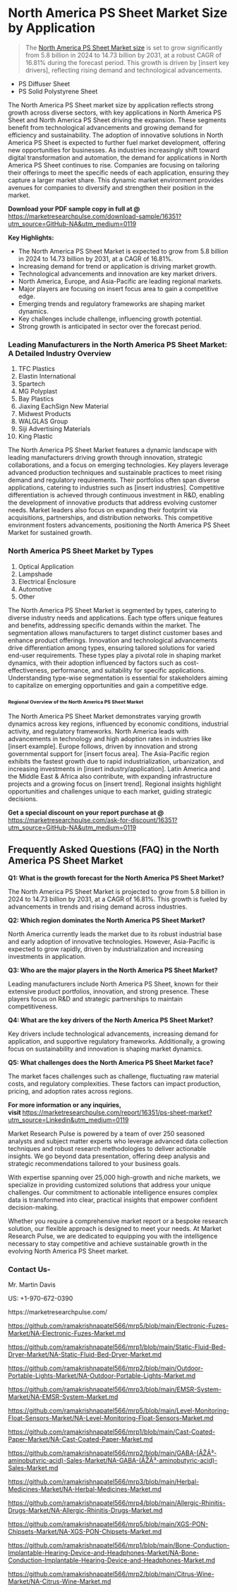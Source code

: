 <h1>North America PS Sheet Market&nbsp;Size by Application</h1><blockquote><p>The <a href="https://marketresearchpulse.com/download-sample/16351?utm_source=GitHub-NA&amp;utm_medium=0119">North America PS Sheet Market size</a> is set to grow significantly from 5.8 billion in 2024 to 14.73 billion by 2031, at a robust CAGR of 16.81% during the forecast period. This growth is driven by [insert key drivers], reflecting rising demand and technological advancements.</p></blockquote><ul><li>PS Diffuser Sheet<li> PS Solid Polystyrene Sheet</li></ul><p>The North America PS Sheet market size by application reflects strong growth across diverse sectors, with key applications in North America PS Sheet and North America PS Sheet driving the expansion. These segments benefit from technological advancements and growing demand for efficiency and sustainability. The adoption of innovative solutions in North America PS Sheet is expected to further fuel market development, offering new opportunities for businesses. As industries increasingly shift toward digital transformation and automation, the demand for applications in North America PS Sheet continues to rise. Companies are focusing on tailoring their offerings to meet the specific needs of each application, ensuring they capture a larger market share. This dynamic market environment provides avenues for companies to diversify and strengthen their position in the market.</p><p><strong>Download your PDF sample copy in full at @ </strong><a href="https://marketresearchpulse.com/download-sample/16351?utm_source=GitHub-NA&amp;utm_medium=0119">https://marketresearchpulse.com/download-sample/16351?utm_source=GitHub-NA&amp;utm_medium=0119</a></p><p><strong>Key Highlights: </strong></p><ul><li>The North America PS Sheet Market is expected to grow from 5.8 billion in 2024 to 14.73 billion by 2031, at a CAGR of 16.81%.</li><li>Increasing demand for trend or application is driving market growth.</li><li>Technological advancements and innovation are key market drivers.</li><li>North America, Europe, and Asia-Pacific are leading regional markets.</li><li>Major players are focusing on insert focus area to gain a competitive edge.</li><li>Emerging trends and regulatory frameworks are shaping market dynamics.</li><li>Key challenges include challenge, influencing growth potential.</li><li>Strong growth is anticipated in sector over the forecast period.</li></ul><h3>Leading Manufacturers in the North America PS Sheet Market: A Detailed Industry Overview</h3><ol><li>TFC Plastics</li><li>Elastin International</li><li>Spartech</li><li>MG Polyplast</li><li>Bay Plastics</li><li>Jiaxing EachSign New Material</li><li>Midwest Products</li><li>WALGLAS Group</li><li>Siji Advertising Materials</li><li>King Plastic</li></ol><div class="flex max-w-full flex-col flex-grow"><div class="min-h-8 text-message flex w-full flex-col items-end gap-2 whitespace-normal break-words [.text-message+&amp;]:mt-5" dir="auto" data-message-author-role="assistant" data-message-id="fd8432e4-4910-450d-b182-61b7bfb0a01f" data-message-model-slug="gpt-4o"><div class="flex w-full flex-col gap-1 empty:hidden first:pt-[3px]"><div class="markdown prose w-full break-words dark:prose-invert light"><p>The North America PS Sheet Market features a dynamic landscape with leading manufacturers driving growth through innovation, strategic collaborations, and a focus on emerging technologies. Key players leverage advanced production techniques and sustainable practices to meet rising demand and regulatory requirements. Their portfolios often span diverse applications, catering to industries such as [insert industries]. Competitive differentiation is achieved through continuous investment in R&amp;D, enabling the development of innovative products that address evolving customer needs. Market leaders also focus on expanding their footprint via acquisitions, partnerships, and distribution networks. This competitive environment fosters advancements, positioning the North America PS Sheet Market for sustained growth.</p></div></div></div></div><h3>North America PS Sheet Market by Types</h3><ol><li>Optical Application<li> Lampshade<li> Electrical Enclosure<li> Automotive<li> Other</li></ol><div class="flex max-w-full flex-col flex-grow"><div class="min-h-8 text-message flex w-full flex-col items-end gap-2 whitespace-normal break-words [.text-message+&amp;]:mt-5" dir="auto" data-message-author-role="assistant" data-message-id="084470be-0bb7-4664-bddf-5156b4f41249" data-message-model-slug="gpt-4o-mini"><div class="flex w-full flex-col gap-1 empty:hidden first:pt-[3px]"><div class="markdown prose w-full break-words dark:prose-invert light"><p>The North America PS Sheet Market is segmented by types, catering to diverse industry needs and applications. Each type offers unique features and benefits, addressing specific demands within the market. The segmentation allows manufacturers to target distinct customer bases and enhance product offerings. Innovation and technological advancements drive differentiation among types, ensuring tailored solutions for varied end-user requirements. These types play a pivotal role in shaping market dynamics, with their adoption influenced by factors such as cost-effectiveness, performance, and suitability for specific applications. Understanding type-wise segmentation is essential for stakeholders aiming to capitalize on emerging opportunities and gain a competitive edge.</p></div></div></div></div><h3><span style="font-size: 11px;">Regional Overview of the North America PS Sheet Market</span></h3><div class="flex max-w-full flex-col flex-grow"><div class="min-h-8 text-message flex w-full flex-col items-end gap-2 whitespace-normal break-words [.text-message+&amp;]:mt-5" dir="auto" data-message-author-role="assistant" data-message-id="e9038762-ce64-4e30-91c9-9bd413514231" data-message-model-slug="gpt-4o-mini"><div class="flex w-full flex-col gap-1 empty:hidden first:pt-[3px]"><div class="markdown prose w-full break-words dark:prose-invert light"><p>The North America PS Sheet Market demonstrates varying growth dynamics across key regions, influenced by economic conditions, industrial activity, and regulatory frameworks. North America leads with advancements in technology and high adoption rates in industries like [insert example]. Europe follows, driven by innovation and strong governmental support for [insert focus area]. The Asia-Pacific region exhibits the fastest growth due to rapid industrialization, urbanization, and increasing investments in [insert industry/application]. Latin America and the Middle East &amp; Africa also contribute, with expanding infrastructure projects and a growing focus on [insert trend]. Regional insights highlight opportunities and challenges unique to each market, guiding strategic decisions.</p></div></div></div></div><p><strong>Get a special discount on your report purchase at @ </strong><a href="https://marketresearchpulse.com/ask-for-discount/16351?utm_source=GitHub-NA&amp;utm_medium=0119">https://marketresearchpulse.com/ask-for-discount/16351?utm_source=GitHub-NA&amp;utm_medium=0119</a></p><h2>Frequently Asked Questions (FAQ) in the North America PS Sheet Market</h2><p><strong>Q1: What is the growth forecast for the North America PS Sheet Market?</strong></p><p>The North America PS Sheet Market is projected to grow from 5.8 billion in 2024 to 14.73 billion by 2031, at a CAGR of 16.81%. This growth is fueled by advancements in trends and rising demand across industries.</p><p><strong>Q2: Which region dominates the North America PS Sheet Market?</strong></p><p>North America currently leads the market due to its robust industrial base and early adoption of innovative technologies. However, Asia-Pacific is expected to grow rapidly, driven by industrialization and increasing investments in application.</p><p><strong>Q3: Who are the major players in the North America PS Sheet Market?</strong></p><p>Leading manufacturers include North America PS Sheet, known for their extensive product portfolios, innovation, and strong presence. These players focus on R&amp;D and strategic partnerships to maintain competitiveness.</p><p><strong>Q4: What are the key drivers of the North America PS Sheet Market?</strong></p><p>Key drivers include technological advancements, increasing demand for application, and supportive regulatory frameworks. Additionally, a growing focus on sustainability and innovation is shaping market dynamics.</p><p><strong>Q5: What challenges does the North America PS Sheet Market face?</strong></p><p>The market faces challenges such as challenge, fluctuating raw material costs, and regulatory complexities. These factors can impact production, pricing, and adoption rates across regions.</p><p><strong>For more information or any inquiries, visit&nbsp;</strong><a href="https://marketresearchpulse.com/report/16351/ps-sheet-market?utm_source=Linkedin&utm_medium=0119">https://marketresearchpulse.com/report/16351/ps-sheet-market?utm_source=Linkedin&utm_medium=0119</a></p><p>Market Research Pulse is powered by a team of over 250 seasoned analysts and subject matter experts who leverage advanced data collection techniques and robust research methodologies to deliver actionable insights. We go beyond data presentation, offering deep analysis and strategic recommendations tailored to your business goals.</p><p>With expertise spanning over 25,000 high-growth and niche markets, we specialize in providing customized solutions that address your unique challenges. Our commitment to actionable intelligence ensures complex data is transformed into clear, practical insights that empower confident decision-making.</p><p>Whether you require a comprehensive market report or a bespoke research solution, our flexible approach is designed to meet your needs. At Market Research Pulse, we are dedicated to equipping you with the intelligence necessary to stay competitive and achieve sustainable growth in the evolving North America PS Sheet market.</p><h3><strong>Contact Us-</strong></h3><p>Mr. Martin Davis</p><p>US: +1-970-672-0390</p><p>https://marketresearchpulse.com/</p><p><a href="https://github.com/ramakrishnapatel566/mrp5/blob/main/Electronic-Fuzes-Market/NA-Electronic-Fuzes-Market.md">https://github.com/ramakrishnapatel566/mrp5/blob/main/Electronic-Fuzes-Market/NA-Electronic-Fuzes-Market.md</a></p><p><a href="https://github.com/ramakrishnapatel566/mrp1/blob/main/Static-Fluid-Bed-Dryer-Market/NA-Static-Fluid-Bed-Dryer-Market.md">https://github.com/ramakrishnapatel566/mrp1/blob/main/Static-Fluid-Bed-Dryer-Market/NA-Static-Fluid-Bed-Dryer-Market.md</a></p><p><a href="https://github.com/ramakrishnapatel566/mrp2/blob/main/Outdoor-Portable-Lights-Market/NA-Outdoor-Portable-Lights-Market.md">https://github.com/ramakrishnapatel566/mrp2/blob/main/Outdoor-Portable-Lights-Market/NA-Outdoor-Portable-Lights-Market.md</a></p><p><a href="https://github.com/ramakrishnapatel566/mrp3/blob/main/EMSR-System-Market/NA-EMSR-System-Market.md">https://github.com/ramakrishnapatel566/mrp3/blob/main/EMSR-System-Market/NA-EMSR-System-Market.md</a></p><p><a href="https://github.com/ramakrishnapatel566/mrp5/blob/main/Level-Monitoring-Float-Sensors-Market/NA-Level-Monitoring-Float-Sensors-Market.md">https://github.com/ramakrishnapatel566/mrp5/blob/main/Level-Monitoring-Float-Sensors-Market/NA-Level-Monitoring-Float-Sensors-Market.md</a></p><p><a href="https://github.com/ramakrishnapatel566/mrp1/blob/main/Cast-Coated-Paper-Market/NA-Cast-Coated-Paper-Market.md">https://github.com/ramakrishnapatel566/mrp1/blob/main/Cast-Coated-Paper-Market/NA-Cast-Coated-Paper-Market.md</a></p><p><a href="https://github.com/ramakrishnapatel566/mrp2/blob/main/GABA-(ÃŽÂ³-aminobutyric-acid)-Sales-Market/NA-GABA-(ÃŽÂ³-aminobutyric-acid)-Sales-Market.md">https://github.com/ramakrishnapatel566/mrp2/blob/main/GABA-(ÃŽÂ³-aminobutyric-acid)-Sales-Market/NA-GABA-(ÃŽÂ³-aminobutyric-acid)-Sales-Market.md</a></p><p><a href="https://github.com/ramakrishnapatel566/mrp3/blob/main/Herbal-Medicines-Market/NA-Herbal-Medicines-Market.md">https://github.com/ramakrishnapatel566/mrp3/blob/main/Herbal-Medicines-Market/NA-Herbal-Medicines-Market.md</a></p><p><a href="https://github.com/ramakrishnapatel566/mrp4/blob/main/Allergic-Rhinitis-Drugs-Market/NA-Allergic-Rhinitis-Drugs-Market.md">https://github.com/ramakrishnapatel566/mrp4/blob/main/Allergic-Rhinitis-Drugs-Market/NA-Allergic-Rhinitis-Drugs-Market.md</a></p><p><a href="https://github.com/ramakrishnapatel566/mrp5/blob/main/XGS-PON-Chipsets-Market/NA-XGS-PON-Chipsets-Market.md">https://github.com/ramakrishnapatel566/mrp5/blob/main/XGS-PON-Chipsets-Market/NA-XGS-PON-Chipsets-Market.md</a></p><p><a href="https://github.com/ramakrishnapatel566/mrp1/blob/main/Bone-Conduction-Implantable-Hearing-Device-and-Headphones-Market/NA-Bone-Conduction-Implantable-Hearing-Device-and-Headphones-Market.md">https://github.com/ramakrishnapatel566/mrp1/blob/main/Bone-Conduction-Implantable-Hearing-Device-and-Headphones-Market/NA-Bone-Conduction-Implantable-Hearing-Device-and-Headphones-Market.md</a></p><p><a href="https://github.com/ramakrishnapatel566/mrp2/blob/main/Citrus-Wine-Market/NA-Citrus-Wine-Market.md">https://github.com/ramakrishnapatel566/mrp2/blob/main/Citrus-Wine-Market/NA-Citrus-Wine-Market.md</a></p>

